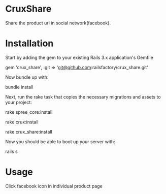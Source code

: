 ﻿CruxShare
=========

Share the product url in social network(facebook).

Installation
=========

Start by adding the gem to your existing Rails 3.x application's Gemfile

gem 'crux_share', :git => 'git@github.com:railsfactory/crux_share.git'

Now bundle up with:

bundle install

Next, run the rake task that copies the necessary migrations and assets to your project:

rake spree_core:install

rake crux:install

rake crux_share:install

Now you should be able to boot up your server with:

rails s  

Usage
=========

Click facebook icon in individual product page




